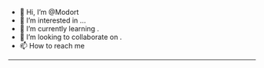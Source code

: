 - 👋 Hi, I’m @Modort
- 👀 I’m interested in ...
- 🌱 I’m currently learning .
- 💞️ I’m looking to collaborate on . 
- 📫 How to reach me 
-----------    
